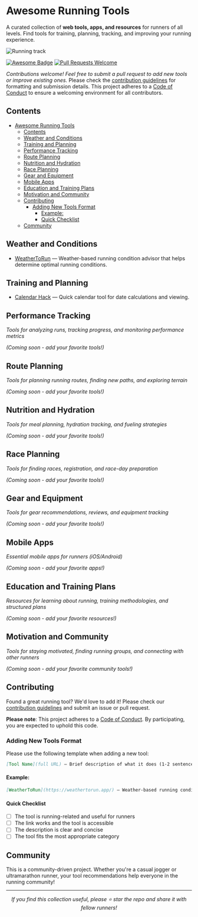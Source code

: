 # Awesome Running Tools

A curated collection of **web tools, apps, and resources** for runners of all levels.
Find tools for training, planning, tracking, and improving your running experience.

![Running track](https://images.pexels.com/photos/19190279/pexels-photo-19190279.jpeg?auto=compress&cs=tinysrgb&w=1260&h=750&dpr=2)

[![Awesome Badge](https://awesome.re/badge-flat.svg)](https://awesome.re)
[![Pull Requests Welcome](https://img.shields.io/badge/PRs-welcome-brightgreen.svg?style=flat-square)](https://github.com/reinaldosimoes/awesome-running-tools/pulls)

_Contributions welcome! Feel free to submit a pull request to add new tools or improve existing ones._
Please check the [contribution guidelines](CONTRIBUTING.md) for formatting and submission details.
This project adheres to a [Code of Conduct](CODE_OF_CONDUCT.md) to ensure a welcoming environment for all contributors.

## Contents

- [Awesome Running Tools](#awesome-running-tools)
  - [Contents](#contents)
  - [Weather and Conditions](#weather-and-conditions)
  - [Training and Planning](#training-and-planning)
  - [Performance Tracking](#performance-tracking)
  - [Route Planning](#route-planning)
  - [Nutrition and Hydration](#nutrition-and-hydration)
  - [Race Planning](#race-planning)
  - [Gear and Equipment](#gear-and-equipment)
  - [Mobile Apps](#mobile-apps)
  - [Education and Training Plans](#education-and-training-plans)
  - [Motivation and Community](#motivation-and-community)
  - [Contributing](#contributing)
    - [Adding New Tools Format](#adding-new-tools-format)
      - [Example:](#example)
      - [Quick Checklist](#quick-checklist)
  - [Community](#community)

## Weather and Conditions

- [WeatherToRun](https://weathertorun.app/) — Weather-based running condition advisor that helps determine optimal running conditions.

## Training and Planning

- [Calendar Hack](https://www.defy.org/hacks/calendarhack/) — Quick calendar tool for date calculations and viewing.

## Performance Tracking

_Tools for analyzing runs, tracking progress, and monitoring performance metrics_

_(Coming soon - add your favorite tools!)_

## Route Planning

_Tools for planning running routes, finding new paths, and exploring terrain_

_(Coming soon - add your favorite tools!)_

## Nutrition and Hydration

_Tools for meal planning, hydration tracking, and fueling strategies_

_(Coming soon - add your favorite tools!)_

## Race Planning

_Tools for finding races, registration, and race-day preparation_

_(Coming soon - add your favorite tools!)_

## Gear and Equipment

_Tools for gear recommendations, reviews, and equipment tracking_

_(Coming soon - add your favorite tools!)_

## Mobile Apps

_Essential mobile apps for runners (iOS/Android)_

_(Coming soon - add your favorite apps!)_

## Education and Training Plans

_Resources for learning about running, training methodologies, and structured plans_

_(Coming soon - add your favorite resources!)_

## Motivation and Community

_Tools for staying motivated, finding running groups, and connecting with other runners_

_(Coming soon - add your favorite community tools!)_

## Contributing

Found a great running tool? We'd love to add it! Please check our <a href="CONTRIBUTING.md">contribution guidelines</a> and submit an issue or pull request.

**Please note**: This project adheres to a <a href="CODE_OF_CONDUCT.md">Code of Conduct</a>. By participating, you are expected to uphold this code.

### Adding New Tools Format

Please use the following template when adding a new tool:

```markdown
[Tool Name](full URL) — Brief description of what it does (1-2 sentences).
```

#### Example:

```markdown
[WeatherToRun](https://weathertorun.app/) — Weather-based running condition advisor that helps determine optimal running conditions.
```

#### Quick Checklist

- [ ] The tool is running-related and useful for runners
- [ ] The link works and the tool is accessible
- [ ] The description is clear and concise
- [ ] The tool fits the most appropriate category

## Community

This is a community-driven project. Whether you're a casual jogger or ultramarathon runner, your tool recommendations help everyone in the running community!

---

<p align="center">
  <i>If you find this collection useful, please ⭐ star the repo and share it with fellow runners!</i>
</p>
